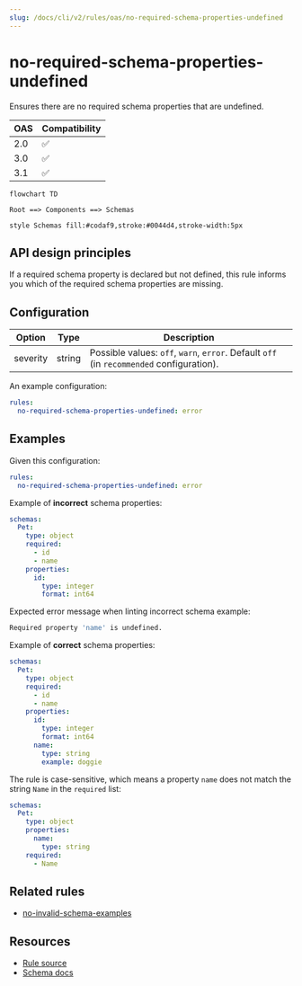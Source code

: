 ```yaml
---
slug: /docs/cli/v2/rules/oas/no-required-schema-properties-undefined
---
```


# no-required-schema-properties-undefined

Ensures there are no required schema properties that are undefined.

| OAS | Compatibility |
| --- | ------------- |
| 2.0 | ✅            |
| 3.0 | ✅            |
| 3.1 | ✅            |

```mermaid
flowchart TD

Root ==> Components ==> Schemas

style Schemas fill:#codaf9,stroke:#0044d4,stroke-width:5px
```

## API design principles

If a required schema property is declared but not defined, this rule informs you which of the required schema properties are missing.

## Configuration

| Option   | Type   | Description                                                                              |
| -------- | ------ | ---------------------------------------------------------------------------------------- |
| severity | string | Possible values: `off`, `warn`, `error`. Default `off` (in `recommended` configuration). |

An example configuration:

```yaml
rules:
  no-required-schema-properties-undefined: error
```

## Examples

Given this configuration:

```yaml
rules:
  no-required-schema-properties-undefined: error
```

Example of **incorrect** schema properties:

```yaml
schemas:
  Pet:
    type: object
    required:
      - id
      - name
    properties:
      id:
        type: integer
        format: int64
```

Expected error message when linting incorrect schema example:

```bash
Required property 'name' is undefined.
```

Example of **correct** schema properties:

```yaml
schemas:
  Pet:
    type: object
    required:
      - id
      - name
    properties:
      id:
        type: integer
        format: int64
      name:
        type: string
        example: doggie
```

The rule is case-sensitive, which means a property `name` does not match the string `Name` in the `required` list:

```yaml
schemas:
  Pet:
    type: object
    properties:
      name:
        type: string
    required:
      - Name
```

## Related rules

- [no-invalid-schema-examples](./no-invalid-schema-examples.md)

## Resources

- [Rule source](https://github.com/Redocly/redocly-cli/blob/main/packages/core/src/rules/common/no-required-schema-properties-undefined.ts)
- [Schema docs](https://redocly.com/docs/openapi-visual-reference/schemas/)
